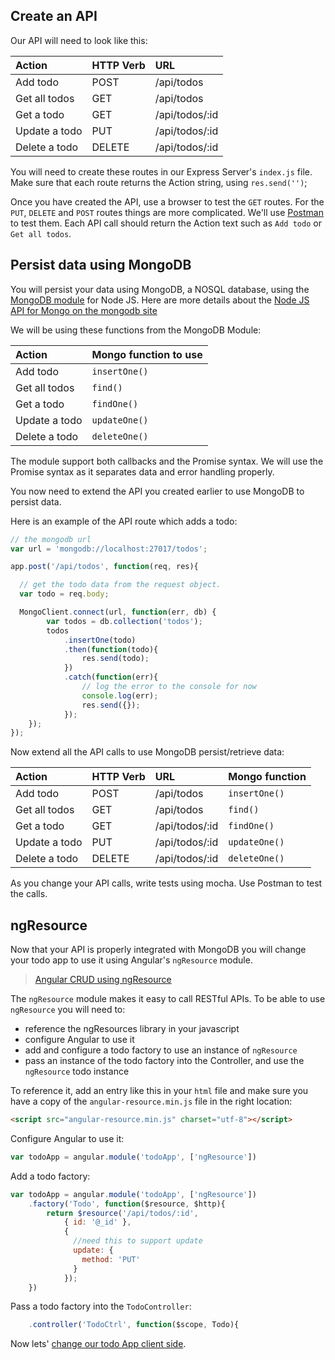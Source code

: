## Create an API

Our API will need to look like this:

| Action         |HTTP Verb | URL            |
| :------------- |:---------| :------------- |
| Add todo       | POST     | /api/todos     |
| Get all todos  | GET      | /api/todos     |
| Get a todo     | GET      | /api/todos/:id |
| Update a todo  | PUT      | /api/todos/:id |
| Delete a todo  | DELETE   | /api/todos/:id |

You will need to create these routes in our Express Server's `index.js` file. Make sure that each route returns the Action string, using `res.send('')`;

Once you have created the API, use a browser to test the `GET` routes. For the `PUT`, `DELETE` and `POST` routes things are more complicated. We'll use [Postman](https://www.getpostman.com/) to test them. Each API call should return the Action text such as `Add todo` or `Get all todos`.

## Persist data using MongoDB

You will persist your data using MongoDB, a NOSQL database, using the [MongoDB module](https://www.npmjs.com/package/mongodb) for Node JS. Here are more details about the [Node JS API for Mongo on the mongodb site](https://docs.mongodb.org/getting-started/node/)

We will be using these functions from the MongoDB Module:

| Action         |Mongo function to use   |
| :------------- |:----------------|
| Add todo       |  `insertOne()`  |
| Get all todos  |  `find()`       |
| Get a todo     |  `findOne()`    |
| Update a todo  |  `updateOne()`  |
| Delete a todo  |  `deleteOne()`  |

The module support both callbacks and the Promise syntax. We will use the Promise syntax as it separates data and error handling properly.

You now need to extend the API you created earlier to use MongoDB to persist data.

Here is an example of the API route which adds a todo:

```javascript
// the mongodb url
var url = 'mongodb://localhost:27017/todos';

app.post('/api/todos', function(req, res){

  // get the todo data from the request object.
  var todo = req.body;

  MongoClient.connect(url, function(err, db) {
        var todos = db.collection('todos');
        todos
            .insertOne(todo)
            .then(function(todo){
                res.send(todo);
            })
            .catch(function(err){
                // log the error to the console for now
                console.log(err);
                res.send({});
            });
    });
});

```

Now extend all the API calls to use MongoDB persist/retrieve data:

| Action         |HTTP Verb | URL            | Mongo function |
| :------------- |:---------| :------------- |----------------|
| Add todo       | POST     | /api/todos     | `insertOne()`  |
| Get all todos  | GET      | /api/todos     | `find()`       |
| Get a todo     | GET      | /api/todos/:id | `findOne()`    |
| Update a todo  | PUT      | /api/todos/:id | `updateOne()`  |
| Delete a todo  | DELETE   | /api/todos/:id | `deleteOne()`  |

As you change your API calls, write tests using mocha. Use Postman to test the calls.

## ngResource

Now that your API is properly integrated with MongoDB you will change your todo app to use it using Angular's `ngResource` module.

> [Angular CRUD using ngResource](http://www.sitepoint.com/creating-crud-app-minutes-angulars-resource/)

The `ngResource` module makes it easy to call RESTful APIs. To be able to use `ngResource` you will need to:

* reference the ngResources library in your javascript
* configure Angular to use it
* add and configure a todo factory to use an instance of `ngResource`
* pass an instance of the todo factory into the Controller, and use the `ngResource` todo instance

To reference it, add an entry like this in your `html` file and make sure you have a copy of the `angular-resource.min.js` file in the right location:

```html
<script src="angular-resource.min.js" charset="utf-8"></script>
```

Configure Angular to use it:

```javascript
var todoApp = angular.module('todoApp', ['ngResource'])
```

Add a todo factory:

```javascript
var todoApp = angular.module('todoApp', ['ngResource'])
    .factory('Todo', function($resource, $http){
        return $resource('/api/todos/:id',
            { id: '@_id' },
            {
              //need this to support update
              update: {
                method: 'PUT'
              }
            });
    })
```

Pass a todo factory into the `TodoController`:

```javascript
    .controller('TodoCtrl', function($scope, Todo){
```

Now lets' [change our todo App client side](change-your-todo-app-client-side.md).
